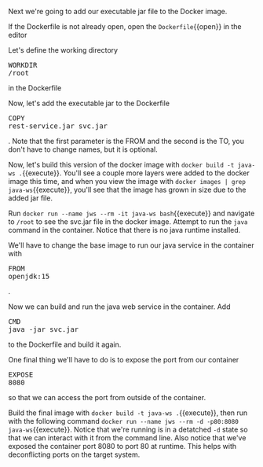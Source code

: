 Next we're going to add our executable jar file to the Docker image.

If the Dockerfile is not already open, open the `Dockerfile`{{open}} in the editor 

Let's define the working directory <pre class="file" data-filename="Dockerfile" data-target="append">WORKDIR /root</pre> in the Dockerfile

Now, let's add the executable jar to the Dockerfile <pre class="file" data-filename="Dockerfile" data-target="append">COPY rest-service.jar svc.jar</pre>.  Note that the first parameter is the FROM and the second is the TO, you don't have to change names, but it is optional.

Now, let's build this version of the docker image with `docker build -t java-ws .`{{execute}}.  You'll see a couple more layers were added to the docker image this time, and when you view the image with `docker images | grep java-ws`{{execute}}, you'll see that the image has grown in size due to the added jar file.

Run `docker run --name jws --rm -it java-ws bash`{{execute}} and navigate to `/root` to see the svc.jar file in the docker image.  Attempt to run the `java` command in the container.  Notice that there is no java runtime installed.  

We'll have to change the base image to run our java service in the container with <pre class="file" data-filename="Dockerfile" data-target="insert" data-marker="FROM ubuntu">FROM openjdk:15</pre>.

Now we can build and run the java web service in the container.  Add  <pre class="file" data-filename="Dockerfile" data-target="append">CMD java -jar svc.jar</pre> to the Dockerfile and build it again.

One final thing we'll have to do is to expose the port from our container <pre class="file" data-filename="Dockerfile" data-target="append">EXPOSE 8080</pre> so that we can access the port from outside of the container.

Build the final image with `docker build -t java-ws .`{{execute}}, then run with the following command `docker run --name jws --rm -d -p80:8080 java-ws`{{execute}}.  Notice that we're running is in a detatched `-d` state so that we can interact with it from the command line.  Also notice that we've exposed the container port 8080 to port 80 at runtime.  This helps with deconflicting ports on the target system.
